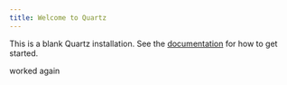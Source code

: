 ```yaml
---
title: Welcome to Quartz
---
```


This is a blank Quartz installation.
See the [documentation](https://quartz.jzhao.xyz) for how to get started.

worked again